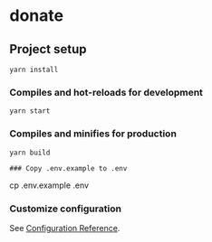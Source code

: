 # donate

## Project setup
```
yarn install
```

### Compiles and hot-reloads for development
```
yarn start
```

### Compiles and minifies for production
```
yarn build

### Copy .env.example to .env
```
cp .env.example .env

### Customize configuration
See [Configuration Reference](https://cli.vuejs.org/config/).
